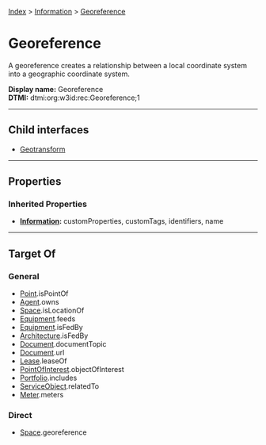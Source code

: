 [Index](../../index.md) > [Information](../Information.md) > [Georeference](#)
# Georeference

A georeference creates a relationship between a local coordinate system into a geographic coordinate system.


**Display name:** Georeference<br />
**DTMI:** dtmi:org:w3id:rec:Georeference;1

---

## Child interfaces
* [Geotransform](Geotransform.md)

---

## Properties

### Inherited Properties
* **[Information](../Information.md):** customProperties, customTags, identifiers, name

---

## Target Of
### General
* [Point](../../Point/Point.md).isPointOf
* [Agent](../../Agent/Agent.md).owns
* [Space](../../Space/Space.md).isLocationOf
* [Equipment](../../Asset/Equipment/Equipment.md).feeds
* [Equipment](../../Asset/Equipment/Equipment.md).isFedBy
* [Architecture](../../Space/Architecture/Architecture.md).isFedBy
* [Document](../Document/Document.md).documentTopic
* [Document](../Document/Document.md).url
* [Lease](../../Event/Lease.md).leaseOf
* [PointOfInterest](../PointOfInterest.md).objectOfInterest
* [Portfolio](../../Collection/Portfolio.md).includes
* [ServiceObject](../ServiceObject/ServiceObject.md).relatedTo
* [Meter](../../Asset/Equipment/Meter/Meter.md).meters
### Direct
* [Space](../../Space/Space.md).georeference
